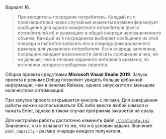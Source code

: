 Вариант 16.

> Производитель-посредник-потребитель. Каждый из $n$ производителей через случайные моменты времени формирует сообщение для одного конкретного потребителя (всего потребителей $m$) и размещает в общей очереди неограниченного объема. Каждый из $k$ посредников выбирает сообщение из этой очереди и пытается записать его в очередь фиксированного размера для указанного потребителя. Если очередь заполнена, посредник ожидает возможности записать сообщение в нее, но не дольше, чем в течение заданного интервала времени, по истечении которого сообщение теряется.

Сборка проекта средствами **Microsoft Visual Studio 2019**. Запуск проекта в режиме Debug позволяет увидеть больше дебажной информации, чем в режиме Release, однако запускается с меньшим количеством оптимизаций.

При запуске проекта открывается консоль с логами. Для завершения работы можно воспользоваться IDE либо ввести любой символ и нажать Enter, однако в таком случае программа закроется не сразу.

Для настройки работы достаточно изменить файл [`.\lab1\data.ini`](.\lab1\data.ini). Значения `n`, `m` и `k` означают то же, что и в условии задачи. Значение `pool_capacity` &ndash; размер очереди каждого получателя.

